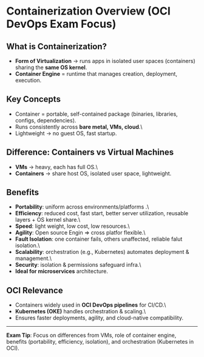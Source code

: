 # Containerization Overview (OCI DevOps Exam Focus)

## What is Containerization?

- **Form of Virtualization** → runs apps in isolated user spaces (containers) sharing the **same OS kernel**.
- **Container Engine** = runtime that manages creation, deployment, execution.

## Key Concepts

- Container = portable, self-contained package (binaries, libraries, configs, dependencies).
- Runs consistently across **bare metal, VMs, cloud**.\
- Lightweight → no guest OS, fast startup.

## Difference: Containers vs Virtual Machines

- **VMs** → heavy, each has full OS.\
- **Containers** → share host OS, isolated user space, lightweight.

## Benefits

- **Portability**: uniform across environments/platforms .\
- **Efficiency**: reduced cost, fast start, better server utilization, reusable layers + OS kernel share.\
- **Speed**: light weight, low cost, low resources.\
- **Agility**: Open source Engin => cross platfor flexible.\
- **Fault Isolation**: one container fails, others unaffected, reliable falut isolation.\
- **Scalability**: orchestration (e.g., Kubernetes) automates deployment & management.\
- **Security**: isolation & permissions safeguard infra.\
- **Ideal for microservices** architecture.

## OCI Relevance

- Containers widely used in **OCI DevOps pipelines** for CI/CD.\
- **Kubernetes (OKE)** handles orchestration & scaling.\
- Ensures faster deployments, agility, and cloud-native compatibility.

---

**Exam Tip**: Focus on differences from VMs, role of container engine, benefits (portability, efficiency, isolation), and orchestration (Kubernetes in OCI).
